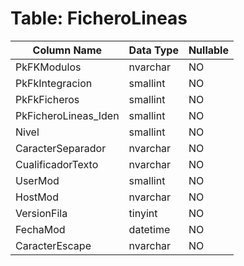 # Table: FicheroLineas

| Column Name | Data Type | Nullable |
|-------------|-----------|----------|
| PkFKModulos | nvarchar | NO |
| PkFkIntegracion | smallint | NO |
| PkFkFicheros | smallint | NO |
| PkFicheroLineas_Iden | smallint | NO |
| Nivel | smallint | NO |
| CaracterSeparador | nvarchar | NO |
| CualificadorTexto | nvarchar | NO |
| UserMod | smallint | NO |
| HostMod | nvarchar | NO |
| VersionFila | tinyint | NO |
| FechaMod | datetime | NO |
| CaracterEscape | nvarchar | NO |
